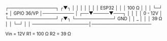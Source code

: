 ┌───────────────┐ ┌▼┐ │
│ │ │ │ │
│ ESP32 │ │ │ 100 Ω │
│ │ └─┘ +
│ GPIO 36/VP │────────── │ ┌──▼─────▼───┐
│ │ │ │ 0 - 12V │
└───────────────┘ ┌▼┐ └────────────┘
GND │ │ _
│ │ │ 39 Ω │
│ └─┘ │
│ ──────────────────│───────────────────

Vin = 12V
R1 = 100 Ω
R2 = 39 Ω
